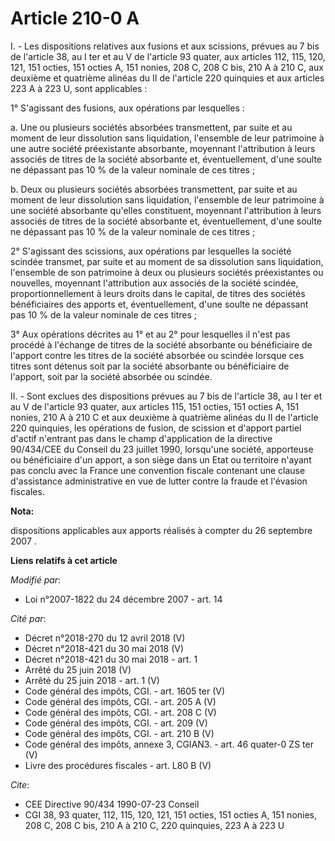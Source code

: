 # Article 210-0 A

I. - Les dispositions relatives aux fusions et aux scissions, prévues au 7 bis de l'article 38, au I ter et au V de l'article
93 quater, aux articles 112, 115, 120, 121, 151 octies, 151 octies A, 151 nonies, 208 C, 208 C bis, 210 A à 210 C, aux
deuxième et quatrième alinéas du II de l'article 220 quinquies et aux articles 223 A à 223 U, sont applicables :

1° S'agissant des fusions, aux opérations par lesquelles :

a. Une ou plusieurs sociétés absorbées transmettent, par suite et au moment de leur dissolution sans liquidation, l'ensemble
de leur patrimoine à une autre société préexistante absorbante, moyennant l'attribution à leurs associés de titres de la
société absorbante et, éventuellement, d'une soulte ne dépassant pas 10 % de la valeur nominale de ces titres ;

b. Deux ou plusieurs sociétés absorbées transmettent, par suite et au moment de leur dissolution sans liquidation, l'ensemble
de leur patrimoine à une société absorbante qu'elles constituent, moyennant l'attribution à leurs associés de titres de la
société absorbante et, éventuellement, d'une soulte ne dépassant pas 10 % de la valeur nominale de ces titres ;

2° S'agissant des scissions, aux opérations par lesquelles la société scindée transmet, par suite et au moment de sa
dissolution sans liquidation, l'ensemble de son patrimoine à deux ou plusieurs sociétés préexistantes ou nouvelles, moyennant
l'attribution aux associés de la société scindée, proportionnellement à leurs droits dans le capital, de titres des sociétés
bénéficiaires des apports et, éventuellement, d'une soulte ne dépassant pas 10 % de la valeur nominale de ces titres ;

3° Aux opérations décrites au 1° et au 2° pour lesquelles il n'est pas procédé à l'échange de titres de la société absorbante
ou bénéficiaire de l'apport contre les titres de la société absorbée ou scindée lorsque ces titres sont détenus soit par la
société absorbante ou bénéficiaire de l'apport, soit par la société absorbée ou scindée.

II. - Sont exclues des dispositions prévues au 7 bis de l'article 38, au I ter et au V de l'article 93 quater, aux articles
115, 151 octies, 151 octies A, 151 nonies, 210 A à 210 C et aux deuxième à quatrième alinéas du II de l'article 220
quinquies, les opérations de fusion, de scission et d'apport partiel d'actif n'entrant pas dans le champ d'application de la
directive 90/434/CEE du Conseil du 23 juillet 1990, lorsqu'une société, apporteuse ou bénéficiaire d'un apport, a son siège
dans un Etat ou territoire n'ayant pas conclu avec la France une convention fiscale contenant une clause d'assistance
administrative en vue de lutter contre la fraude et l'évasion fiscales.

**Nota:**

dispositions applicables aux apports réalisés à compter du 26 septembre 2007 .

**Liens relatifs à cet article**

_Modifié par_:

  - Loi n°2007-1822 du 24 décembre 2007 - art. 14

_Cité par_:

  - Décret n°2018-270 du 12 avril 2018 (V)
  - Décret n°2018-421 du 30 mai 2018 (V)
  - Décret n°2018-421 du 30 mai 2018 - art. 1
  - Arrêté du 25 juin 2018 (V)
  - Arrêté du 25 juin 2018 - art. 1 (V)
  - Code général des impôts, CGI. - art. 1605 ter (V)
  - Code général des impôts, CGI. - art. 205 A (V)
  - Code général des impôts, CGI. - art. 208 C (V)
  - Code général des impôts, CGI. - art. 209 (V)
  - Code général des impôts, CGI. - art. 210 B (V)
  - Code général des impôts, annexe 3, CGIAN3. - art. 46 quater-0 ZS ter (V)
  - Livre des procédures fiscales - art. L80 B (V)

_Cite_:

  - CEE Directive 90/434 1990-07-23 Conseil
  - CGI 38, 93 quater, 112, 115, 120, 121, 151 octies, 151 octies A, 151 nonies, 208 C, 208 C bis, 210 A à 210 C, 220 quinquies, 223 A à 223 U
